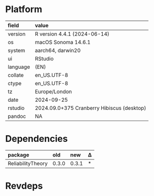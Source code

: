 # Platform

|field    |value                                      |
|:--------|:------------------------------------------|
|version  |R version 4.4.1 (2024-06-14)               |
|os       |macOS Sonoma 14.6.1                        |
|system   |aarch64, darwin20                          |
|ui       |RStudio                                    |
|language |(EN)                                       |
|collate  |en_US.UTF-8                                |
|ctype    |en_US.UTF-8                                |
|tz       |Europe/London                              |
|date     |2024-09-25                                 |
|rstudio  |2024.09.0+375 Cranberry Hibiscus (desktop) |
|pandoc   |NA                                         |

# Dependencies

|package           |old   |new   |Δ  |
|:-----------------|:-----|:-----|:--|
|ReliabilityTheory |0.3.0 |0.3.1 |*  |

# Revdeps

